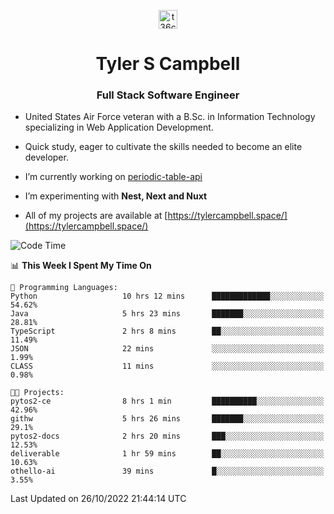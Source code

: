 <p align="center">
<a href="https://www.linkedin.com/in/t36campbell" target="blank"><img align="center" src="https://ik.imagekit.io/t36campbell/Portfolio/linkedin.png.original_m8bbGgPh6.png" alt="t36campbell" height="30" width="30" /></a>
</p>
<h1 align="center">Tyler S Campbell</h1>
<h3 align="center">Full Stack Software Engineer</h3>

* United States Air Force veteran with a B.Sc. in Information Technology specializing in Web Application Development. 

* Quick study, eager to cultivate the skills needed to become an elite developer.

* I’m currently working on [periodic-table-api](https://github.com/t36campbell/periodic-table-api)

* I’m experimenting with **Nest, Next and Nuxt**

* All of my projects are available at [https://tylercampbell.space/](https://tylercampbell.space/)

<!--START_SECTION:waka-->
![Code Time](http://img.shields.io/badge/Code%20Time-1%2C945%20hrs%2039%20mins-blue)

📊 **This Week I Spent My Time On** 

```text
💬 Programming Languages: 
Python                   10 hrs 12 mins      █████████████░░░░░░░░░░░░   54.62% 
Java                     5 hrs 23 mins       ███████░░░░░░░░░░░░░░░░░░   28.81% 
TypeScript               2 hrs 8 mins        ██░░░░░░░░░░░░░░░░░░░░░░░   11.49% 
JSON                     22 mins             ░░░░░░░░░░░░░░░░░░░░░░░░░   1.99% 
CLASS                    11 mins             ░░░░░░░░░░░░░░░░░░░░░░░░░   0.98%

🐱‍💻 Projects: 
pytos2-ce                8 hrs 1 min         ██████████░░░░░░░░░░░░░░░   42.96% 
githw                    5 hrs 26 mins       ███████░░░░░░░░░░░░░░░░░░   29.1% 
pytos2-docs              2 hrs 20 mins       ███░░░░░░░░░░░░░░░░░░░░░░   12.53% 
deliverable              1 hr 59 mins        ██░░░░░░░░░░░░░░░░░░░░░░░   10.63% 
othello-ai               39 mins             █░░░░░░░░░░░░░░░░░░░░░░░░   3.55%

```


 Last Updated on 26/10/2022 21:44:14 UTC
<!--END_SECTION:waka-->

